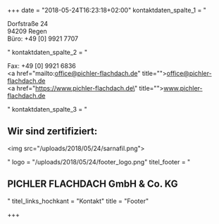 +++
date = "2018-05-24T16:23:18+02:00"
kontaktdaten_spalte_1 = "<p>Dorfstraße 24 <br>94209 Regen <br>Büro: +49 [0] 9921 7707</p>"
kontaktdaten_spalte_2 = "<p>Fax: +49 [0] 9921 6836<br><a href=\"mailto:office@pichler-flachdach.de\" title=\"\">office@pichler-flachdach.de</a><br><a href=\"https://www.pichler-flachdach.de\" title=\"\">www.pichler-flachdach.de</a></p>"
kontaktdaten_spalte_3 = "<h2>Wir sind zertifiziert:</h2><p><img src=\"/uploads/2018/05/24/sarnafil.png\"></p>"
logo = "/uploads/2018/05/24/footer_logo.png"
titel_footer = "<h2>PICHLER FLACHDACH GmbH &amp; Co. KG</h2>"
titel_links_hochkant = "Kontakt"
title = "Footer"

+++
